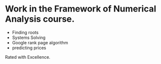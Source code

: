 # Work in the Framework of Numerical Analysis course.
- Finding roots
- Systems Solving
- Google rank page algorithm
- predicting  prices

Rated with Excellence.
